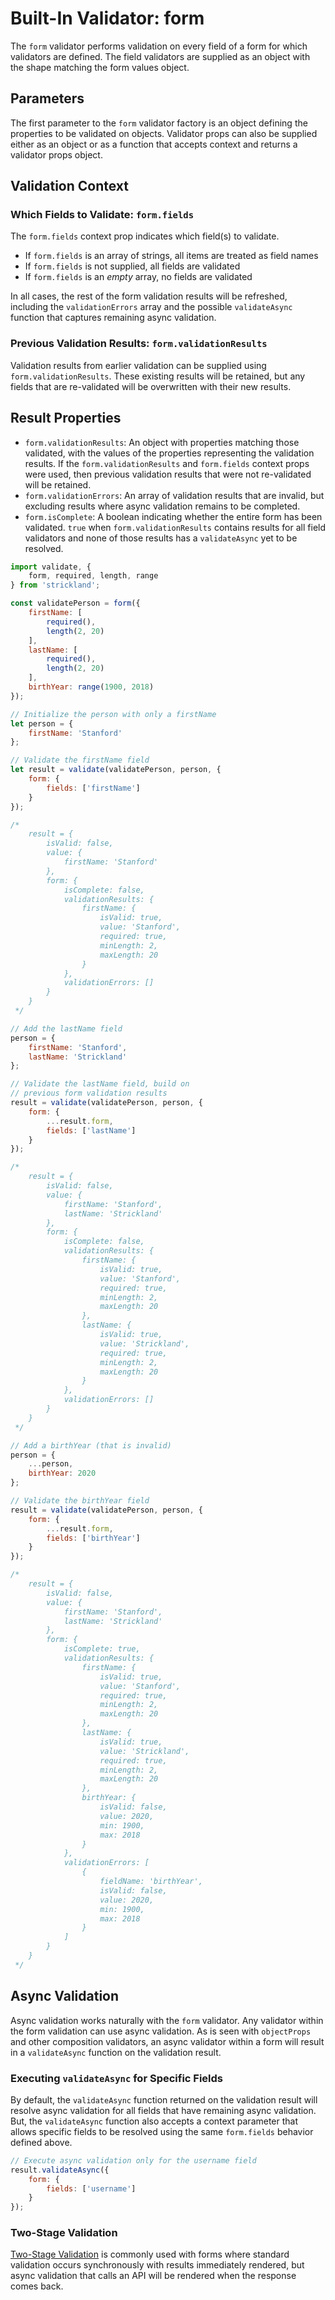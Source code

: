 # Built-In Validator: form

The `form` validator performs validation on every field of a form for which validators are defined. The field validators are supplied as an object with the shape matching the form values object.

## Parameters

The first parameter to the `form` validator factory is an object defining the properties to be validated on objects. Validator props can also be supplied either as an object or as a function that accepts context and returns a validator props object.

## Validation Context

### Which Fields to Validate: `form.fields`

The `form.fields` context prop indicates which field(s) to validate.

* If `form.fields` is an array of strings, all items are treated as field names
* If `form.fields` is not supplied, all fields are validated
* If `form.fields` is an _empty_ array, no fields are validated

In all cases, the rest of the form validation results will be refreshed, including the `validationErrors` array and the possible `validateAsync` function that captures remaining async validation.

### Previous Validation Results: `form.validationResults`

Validation results from earlier validation can be supplied using `form.validationResults`. These existing results will be retained, but any fields that are re-validated will be overwritten with their new results.

## Result Properties

* `form.validationResults`: An object with properties matching those validated, with the values of the properties representing the validation results. If the `form.validationResults` and `form.fields` context props were used, then previous validation results that were not re-validated will be retained.
* `form.validationErrors`: An array of validation results that are invalid, but excluding results where async validation remains to be completed.
* `form.isComplete`: A boolean indicating whether the entire form has been validated. `true` when `form.validationResults` contains results for all field validators and none of those results has a `validateAsync` yet to be resolved.

``` jsx
import validate, {
    form, required, length, range
} from 'strickland';

const validatePerson = form({
    firstName: [
        required(),
        length(2, 20)
    ],
    lastName: [
        required(),
        length(2, 20)
    ],
    birthYear: range(1900, 2018)
});

// Initialize the person with only a firstName
let person = {
    firstName: 'Stanford'
};

// Validate the firstName field
let result = validate(validatePerson, person, {
    form: {
        fields: ['firstName']
    }
});

/*
    result = {
        isValid: false,
        value: {
            firstName: 'Stanford'
        },
        form: {
            isComplete: false,
            validationResults: {
                firstName: {
                    isValid: true,
                    value: 'Stanford',
                    required: true,
                    minLength: 2,
                    maxLength: 20
                }
            },
            validationErrors: []
        }
    }
 */

// Add the lastName field
person = {
    firstName: 'Stanford',
    lastName: 'Strickland'
};

// Validate the lastName field, build on
// previous form validation results
result = validate(validatePerson, person, {
    form: {
        ...result.form,
        fields: ['lastName']
    }
});

/*
    result = {
        isValid: false,
        value: {
            firstName: 'Stanford',
            lastName: 'Strickland'
        },
        form: {
            isComplete: false,
            validationResults: {
                firstName: {
                    isValid: true,
                    value: 'Stanford',
                    required: true,
                    minLength: 2,
                    maxLength: 20
                },
                lastName: {
                    isValid: true,
                    value: 'Strickland',
                    required: true,
                    minLength: 2,
                    maxLength: 20
                }
            },
            validationErrors: []
        }
    }
 */

// Add a birthYear (that is invalid)
person = {
    ...person,
    birthYear: 2020
};

// Validate the birthYear field
result = validate(validatePerson, person, {
    form: {
        ...result.form,
        fields: ['birthYear']
    }
});

/*
    result = {
        isValid: false,
        value: {
            firstName: 'Stanford',
            lastName: 'Strickland'
        },
        form: {
            isComplete: true,
            validationResults: {
                firstName: {
                    isValid: true,
                    value: 'Stanford',
                    required: true,
                    minLength: 2,
                    maxLength: 20
                },
                lastName: {
                    isValid: true,
                    value: 'Strickland',
                    required: true,
                    minLength: 2,
                    maxLength: 20
                },
                birthYear: {
                    isValid: false,
                    value: 2020,
                    min: 1900,
                    max: 2018
                }
            },
            validationErrors: [
                {
                    fieldName: 'birthYear',
                    isValid: false,
                    value: 2020,
                    min: 1900,
                    max: 2018
                }
            ]
        }
    }
 */
```

## Async Validation

Async validation works naturally with the `form` validator. Any validator within the form validation can use async validation. As is seen with `objectProps` and other composition validators, an async validator within a form will result in a `validateAsync` function on the validation result.

### Executing `validateAsync` for Specific Fields

By default, the `validateAsync` function returned on the validation result will resolve async validation for all fields that have remaining async validation. But, the `validateAsync` function also accepts a context parameter that allows specific fields to be resolved using the same `form.fields` behavior defined above.

``` jsx
// Execute async validation only for the username field
result.validateAsync({
    form: {
        fields: ['username']
    }
});
```

### Two-Stage Validation

[Two-Stage Validation](/../Async/TwoStageValidation.md) is commonly used with forms where standard validation occurs synchronously with results immediately rendered, but async validation that calls an API will be rendered when the response comes back.
